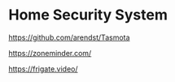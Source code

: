 # Home Security System

https://github.com/arendst/Tasmota

https://zoneminder.com/

https://frigate.video/

